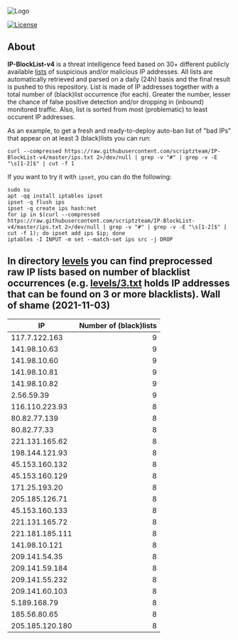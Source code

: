![Logo](https://i.imgur.com/PyKLAe7.png)

[![License](https://img.shields.io/badge/license-The_Unlicense-red.svg)](https://unlicense.org/)

About
----

**IP-BlockList-v4** is a threat intelligence feed based on 30+ different publicly available [lists](https://github.com/stamparm/maltrail) of suspicious and/or malicious IP addresses. All lists are automatically retrieved and parsed on a daily (24h) basis and the final result is pushed to this repository. List is made of IP addresses together with a total number of (black)list occurrence (for each). Greater the number, lesser the chance of false positive detection and/or dropping in (inbound) monitored traffic. Also, list is sorted from most (problematic) to least occurent IP addresses.

As an example, to get a fresh and ready-to-deploy auto-ban list of "bad IPs" that appear on at least 3 (black)lists you can run:

```
curl --compressed https://raw.githubusercontent.com/scriptzteam/IP-BlockList-v4/master/ips.txt 2>/dev/null | grep -v "#" | grep -v -E "\s[1-2]$" | cut -f 1
```

If you want to try it with `ipset`, you can do the following:

```
sudo su
apt -qq install iptables ipset
ipset -q flush ips
ipset -q create ips hash:net
for ip in $(curl --compressed https://raw.githubusercontent.com/scriptzteam/IP-BlockList-v4/master/ips.txt 2>/dev/null | grep -v "#" | grep -v -E "\s[1-2]$" | cut -f 1); do ipset add ips $ip; done
iptables -I INPUT -m set --match-set ips src -j DROP
```

In directory [levels](levels) you can find preprocessed raw IP lists based on number of blacklist occurrences (e.g. [levels/3.txt](levels/3.txt) holds IP addresses that can be found on 3 or more blacklists).
Wall of shame (2021-11-03)
----

|IP|Number of (black)lists|
|---|--:|
117.7.122.163|9
141.98.10.63|9
141.98.10.60|9
141.98.10.81|9
141.98.10.82|9
2.56.59.39|9
116.110.223.93|8
80.82.77.139|8
80.82.77.33|8
221.131.165.62|8
198.144.121.93|8
45.153.160.132|8
45.153.160.129|8
171.25.193.20|8
205.185.126.71|8
45.153.160.133|8
221.131.165.72|8
221.181.185.111|8
141.98.10.121|8
209.141.54.35|8
209.141.59.184|8
209.141.55.232|8
209.141.60.103|8
5.189.168.79|8
185.56.80.65|8
205.185.120.180|8
